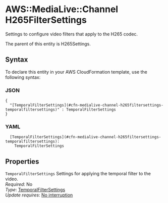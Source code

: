 # AWS::MediaLive::Channel H265FilterSettings<a name="aws-properties-medialive-channel-h265filtersettings"></a>

Settings to configure video filters that apply to the H265 codec\.

The parent of this entity is H265Settings\.

## Syntax<a name="aws-properties-medialive-channel-h265filtersettings-syntax"></a>

To declare this entity in your AWS CloudFormation template, use the following syntax:

### JSON<a name="aws-properties-medialive-channel-h265filtersettings-syntax.json"></a>

```
{
  "[TemporalFilterSettings](#cfn-medialive-channel-h265filtersettings-temporalfiltersettings)" : TemporalFilterSettings
}
```

### YAML<a name="aws-properties-medialive-channel-h265filtersettings-syntax.yaml"></a>

```
  [TemporalFilterSettings](#cfn-medialive-channel-h265filtersettings-temporalfiltersettings):
    TemporalFilterSettings
```

## Properties<a name="aws-properties-medialive-channel-h265filtersettings-properties"></a>

`TemporalFilterSettings` <a name="cfn-medialive-channel-h265filtersettings-temporalfiltersettings"></a>
Settings for applying the temporal filter to the video\.  
_Required_: No  
_Type_: [TemporalFilterSettings](aws-properties-medialive-channel-temporalfiltersettings.md)  
_Update requires_: [No interruption](https://docs.aws.amazon.com/AWSCloudFormation/latest/UserGuide/using-cfn-updating-stacks-update-behaviors.html#update-no-interrupt)
